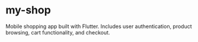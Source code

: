 # my-shop
Mobile shopping app built with Flutter. Includes user authentication, product browsing, cart functionality, and checkout.
